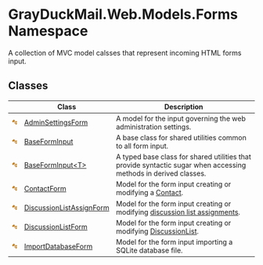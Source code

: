 GrayDuckMail.Web.Models.Forms Namespace
=======================================
A collection of MVC model calsses that represent incoming HTML forms input.


Classes
-------

|                 | Class                         | Description                                                                                                     |
| --------------- | ----------------------------- | --------------------------------------------------------------------------------------------------------------- |
| ![Public class] | [AdminSettingsForm][1]        | A model for the input governing the web administration settings.                                                |
| ![Public class] | [BaseFormInput][2]            | A base class for shared utilities common to all form input.                                                     |
| ![Public class] | [BaseFormInput&lt;T>][3]      | A typed base class for shared utilities that provide syntactic sugar when accessing methods in derived classes. |
| ![Public class] | [ContactForm][4]              | Model for the form input creating or modifying a [Contact][5].                                                  |
| ![Public class] | [DiscussionListAssignForm][6] | Model for the form input creating or modifying [discussion list assignments][7].                                |
| ![Public class] | [DiscussionListForm][8]       | Model for the form input creating or modifying [DiscussionList][9].                                             |
| ![Public class] | [ImportDatabaseForm][10]      | Model for the form input importing a SQLite database file.                                                      |

[1]: AdminSettingsForm/README.md
[2]: BaseFormInput/README.md
[3]: BaseFormInput_1/README.md
[4]: ContactForm/README.md
[5]: ../GrayDuckMail.Common.Database/Contact/README.md
[6]: DiscussionListAssignForm/README.md
[7]: ../GrayDuckMail.Common.Database/ContactSubscription/README.md
[8]: DiscussionListForm/README.md
[9]: ../GrayDuckMail.Common.Database/DiscussionList/README.md
[10]: ImportDatabaseForm/README.md
[Public class]: ../icons/pubclass.svg "Public class"
